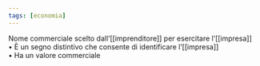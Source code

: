```yaml
---
tags: [economia]
---
```

Nome commerciale scelto dall’[[imprenditore]] per esercitare l’[[impresa]]  
	• È un segno distintivo che consente di identificare l’[[impresa]]  
	• Ha un valore commerciale
